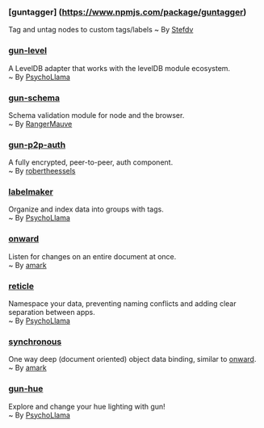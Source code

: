 ### [guntagger] (https://www.npmjs.com/package/guntagger)
Tag and untag nodes to custom tags/labels
~ By [Stefdv](https://github.com/stefdv)

### [gun-level](https://github.com/PsychoLlama/gun-level)
A LevelDB adapter that works with the levelDB module ecosystem.  
~ By [PsychoLlama](https://github.com/PsychoLlama)

### [gun-schema](https://github.com/gundb/gun-schema)
Schema validation module for node and the browser.  
~ By [RangerMauve](https://github.com/RangerMauve)

### [gun-p2p-auth](https://github.com/swifty/gun-p2p-auth)
A fully encrypted, peer-to-peer, auth component.  
~ By [robertheessels](https://github.com/robertheessels)

### [labelmaker](https://github.com/PsychoLlama/labelmaker)
Organize and index data into groups with tags.  
~ By [PsychoLlama](https://github.com/PsychoLlama)

### [onward](https://github.com/gundb/onward)
Listen for changes on an entire document at once.  
~ By [amark](https://github.com/amark)

### [reticle](https://github.com/PsychoLlama/Reticle)
Namespace your data, preventing naming conflicts and adding clear separation between apps.  
~ By [PsychoLlama](https://github.com/PsychoLlama)

### [synchronous](https://github.com/gundb/synchronous)
One way deep (document oriented) object data binding, similar to [onward](https://github.com/gundb/onward).  
~ By [amark](https://github.com/amark)

### [gun-hue](https://github.com/PsychoLlama/gun-hue)
Explore and change your hue lighting with gun!  
~ By [PsychoLlama](https://github.com/PsychoLlama)
